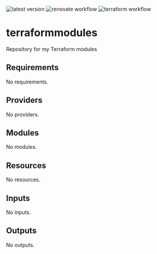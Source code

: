 ![latest version](https://img.shields.io/github/v/tag/steled/terraformmodules
) ![renovate workflow](https://github.com/steled/terraformmodules/actions/workflows/renovate.yaml/badge.svg) ![terraform workflow](https://github.com/steled/terraformmodules/actions/workflows/terraform.yaml/badge.svg)

# terraformmodules

Repository for my Terraform modules

<!-- BEGIN_TF_DOCS -->
## Requirements

No requirements.

## Providers

No providers.

## Modules

No modules.

## Resources

No resources.

## Inputs

No inputs.

## Outputs

No outputs.
<!-- END_TF_DOCS -->